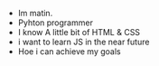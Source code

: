 - Im matin.
- Pyhton programmer
- I know A little bit of HTML & CSS
- i want to learn JS in the near future
- Hoe i can achieve my goals
<!---
MaatinFallah/MaatinFallah is a ✨ special ✨ repository because its `README.md` (this file) appears on your GitHub profile.
You can click the Preview link to take a look at your changes.
--->
